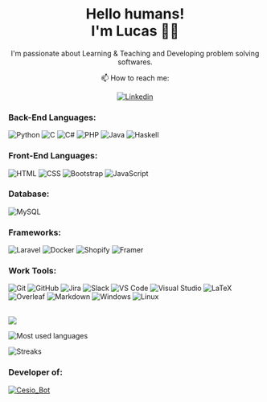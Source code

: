 <h1 align='center'>
Hello humans!</br>I'm Lucas 🐱‍👤
</h1>

<p align='center'>
 I'm passionate about Learning & Teaching and Developing problem solving softwares.
</p>

<div align='center'>
📫 How to reach me:

[![Linkedin](https://img.shields.io/badge/LinkedIn-0077B5?style=for-the-badge&logo=linkedin&logoColor=white)](https://www.linkedin.com/in/lucas-borges-dalcin-948a4020b/)

</div>

### Back-End Languages:

![Python](https://img.shields.io/badge/Python-FFD43B?style=for-the-badge&logo=python&logoColor=blue)
![C](https://img.shields.io/badge/C-00599C?style=for-the-badge&logo=c&logoColor=white)
![C#](https://img.shields.io/badge/C%23-5C2D91?style=for-the-badge&logo=c-sharp&logoColor=white)
![PHP](https://img.shields.io/badge/PHP-777BB4?style=for-the-badge&logo=php&logoColor=white)
![Java](https://img.shields.io/badge/java-f05032.svg?style=for-the-badge&logo=openjdk&logoColor=white)
![Haskell](https://img.shields.io/badge/Haskell-black?style=for-the-badge&logo=haskell&logoColor=5D4F85)

### Front-End Languages:
![HTML](https://img.shields.io/badge/HTML%205-E34F26?style=for-the-badge&logo=html5&logoColor=white)
![CSS](https://img.shields.io/badge/CSS%203-1572B6?style=for-the-badge&logo=css3&logoColor=white)
![Bootstrap](https://img.shields.io/badge/Bootstrap-563D7C?style=for-the-badge&logo=bootstrap&logoColor=white)
![JavaScript](https://img.shields.io/badge/JavaScript-323330?style=for-the-badge&logo=javascript&logoColor=F7DF1E)

### Database:
![MySQL](https://img.shields.io/badge/MySQL-005C84?style=for-the-badge&logo=mysql&logoColor=white)

### Frameworks:
![Laravel](https://img.shields.io/badge/Laravel-000000?style=for-the-badge&logo=Laravel&logoColor=Red)
![Docker](https://img.shields.io/badge/Docker-2496ED?style=for-the-badge&logo=docker&logoColor=white)
![Shopify](https://img.shields.io/badge/shopify-8DB543?style=for-the-badge&logo=Shopify&logoColor=white)
![Framer](https://img.shields.io/badge/Framer-black?style=for-the-badge&logo=framer&logoColor=blue)

### Work Tools:
![Git](https://img.shields.io/badge/Git-f05032?style=for-the-badge&logo=git&logoColor=white)
![GitHub](https://img.shields.io/badge/GitHub-181717?style=for-the-badge&logo=github&logoColor=white)
![Jira](https://img.shields.io/badge/Jira-0052CC?style=for-the-badge&logo=Jira&logoColor=white)
![Slack](https://img.shields.io/badge/Slack-4A154B?style=for-the-badge&logo=slack&logoColor=white)
![VS Code](https://img.shields.io/badge/VS%20Code-007acc?style=for-the-badge&logo=visual-studio-code&logoColor=white)
![Visual Studio](https://img.shields.io/badge/Visual%20Studio-5C2D91?style=for-the-badge&logo=visual-studio&logoColor=white)
![LaTeX](https://img.shields.io/badge/LaTeX-%23008080.svg?style=for-the-badge&logo=latex&logoColor=white)
![Overleaf](https://img.shields.io/badge/Overleaf-47A141?style=for-the-badge&logo=Overleaf&logoColor=white)
![Markdown](https://img.shields.io/badge/Markdown-000000?style=for-the-badge&logo=markdown&logoColor=white)
![Windows](https://img.shields.io/badge/Windows-017AD7?style=for-the-badge&logo=windows&logoColor=white)
![Linux](https://img.shields.io/badge/Linux-FCC624?style=for-the-badge&logo=linux&logoColor=black)

<br/>

<img align="center" src="https://github-readme-stats.vercel.app/api?username=lucas3919&show_icons=true&theme=github_dark"/>

<br>

![Most used languages](https://github-readme-stats.vercel.app/api/top-langs/?username=lucas3919&theme=github_dark)

![Streaks](https://github-readme-streak-stats.herokuapp.com/?user=lucas3919&theme=dark)

### Developer of:
[![Cesio_Bot](https://github-readme-stats.vercel.app/api/pin/?username=cesarstudents&repo=Cesio_Bot&title_color=C9D1D9&icon_color=8B949E&text_color=8B949E&bg_color=0D1117)](https://github.com/cesarstudents/Cesio_Bot)
